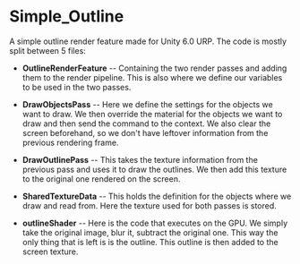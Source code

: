 # Simple_Outline
A simple outline render feature made for Unity 6.0 URP. The code is mostly split between 5 files:
- **OutlineRenderFeature** -- Containing the two render passes and adding them to the render pipeline. This is also where we define our variables to be used in the two passes.
- **DrawObjectsPass** -- Here we define the settings for the objects we want to draw. We then override the material for the objects we want to draw and then send the command to the context. We also clear the screen beforehand, so we don't have leftover information from the previous rendering frame.
- **DrawOutlinePass** -- This takes the texture information from the previous pass and uses it to draw the outlines. We then add this texture to the original one rendered on the screen.
- **SharedTextureData** -- This holds the definition for the objects where we draw and read from. Here the texture used for both passes is stored.

- **outlineShader** -- Here is the code that executes on the GPU. We simply take the original image, blur it, subtract the original one. This way the only thing that is left is is the outline. This outline is then added to the screen texture.
